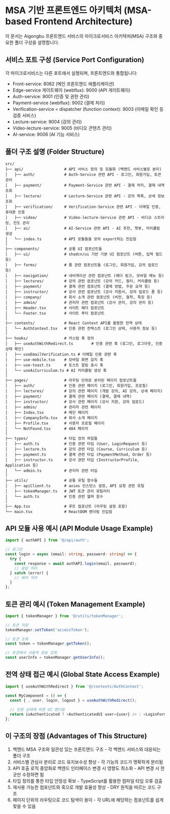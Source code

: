 
# MSA 기반 프론트엔드 아키텍처 (MSA-based Frontend Architecture)

이 문서는 Aigongbu 프론트엔드 서비스의 마이크로서비스 아키텍처(MSA) 구조와 중요한 폴더 구성을 설명합니다.

## 서비스 포트 구성 (Service Port Configuration)
각 마이크로서비스는 다른 포트에서 실행되며, 프론트엔드와 통합됩니다:

- Front-service: 8082 (메인 프론트엔드 애플리케이션)
- Edge-service 게이트웨이 (webflux): 9000 (API 게이트웨이)
- Auth-service: 9001 (인증 및 권한 관리)
- Payment-service (webflux): 9002 (결제 처리)
- Verification-service = dispatcher (function context): 9003 (이메일 확인 등 검증 서비스)
- Lecture-service: 9004 (강의 관리)
- Video-lecture-service: 9005 (비디오 콘텐츠 관리)
- AI-service: 9006 (AI 기능 서비스)

## 폴더 구조 설명 (Folder Structure)

```
src/
├── api/                  # API 서비스 정의 및 모듈화 (백엔드 서비스별로 분리)
│   ├── auth/             # Auth-Service 관련 API - 로그인, 회원가입, 토큰 관리
│   ├── payment/          # Payment-Service 관련 API - 결제 처리, 결제 내역 조회
│   ├── lecture/          # Lecture-Service 관련 API - 강의 목록, 상세 정보 조회
│   ├── verification/     # Verification-Service 관련 API - 이메일 인증, 휴대폰 인증
│   ├── video/            # Video-lecture-Service 관련 API - 비디오 스트리밍, 진도 관리
│   ├── ai/               # AI-Service 관련 API - AI 추천, 챗봇, 커리큘럼 생성
│   └── index.ts          # API 모듈들을 모아 export하는 진입점
│
├── components/           # 공통 UI 컴포넌트들
│   ├── ui/               # shadcn/ui 기반 기본 UI 컴포넌트 (버튼, 입력 필드 등)
│   ├── forms/            # 폼 관련 컴포넌트들 (로그인, 회원가입, 강의 업로드 등)
│   ├── navigation/       # 내비게이션 관련 컴포넌트 (헤더 링크, 모바일 메뉴 등)
│   ├── lectures/         # 강의 관련 컴포넌트 (강의 카드, 필터, 커리큘럼 등)
│   ├── payment/          # 결제 관련 컴포넌트 (결제 방법, 주문 요약 등)
│   ├── instructor/       # 강사 관련 컴포넌트 (강사 지원서, 강의 업로드 폼 등)
│   ├── company/          # 회사 소개 관련 컴포넌트 (비전, 철학, 특징 등)
│   ├── admin/            # 관리자 관련 컴포넌트 (강사 관리, 강의 관리 등)
│   ├── Header.tsx        # 사이트 헤더 컴포넌트
│   └── Footer.tsx        # 사이트 푸터 컴포넌트
│
├── contexts/             # React Context API를 활용한 전역 상태
│   └── AuthContext.tsx   # 인증 관련 컨텍스트 (로그인 상태, 사용자 정보 등)
│
├── hooks/                # 커스텀 훅 정의
│   ├── useAuthWithRedirect.ts        # 인증 관련 훅 (로그인, 로그아웃, 인증 상태 확인)
│   ├── useEmailVerification.ts # 이메일 인증 관련 훅
│   ├── use-mobile.tsx    # 모바일 화면 감지 훅
│   ├── use-toast.ts      # 토스트 알림 표시 훅
│   └── useAiCurriculum.ts # AI 커리큘럼 생성 훅
│
├── pages/                # 라우팅 단위로 분리된 페이지 컴포넌트들
│   ├── auth/             # 인증 관련 페이지 (로그인, 회원가입, 프로필)
│   ├── lectures/         # 강의 관련 페이지 (개발 강의, AI 강의, 상세 페이지)
│   ├── payment/          # 결제 관련 페이지 (결제, 결제 내역)
│   ├── instructor/       # 강사 관련 페이지 (강사 지원, 강의 업로드)
│   ├── admin/            # 관리자 관련 페이지
│   ├── Index.tsx         # 메인 페이지
│   ├── CompanyInfo.tsx   # 회사 소개 페이지
│   ├── Profile.tsx       # 사용자 프로필 페이지
│   └── NotFound.tsx      # 404 페이지
│
├── types/                # 타입 정의 파일들
│   ├── auth.ts           # 인증 관련 타입 (User, LoginRequest 등)
│   ├── lecture.ts        # 강의 관련 타입 (Course, Curriculum 등)
│   ├── payment.ts        # 결제 관련 타입 (PaymentMethod, Order 등)
│   ├── instructor.ts     # 강사 관련 타입 (InstructorProfile, Application 등)
│   └── admin.ts          # 관리자 관련 타입
│
├── utils/                # 공통 유틸 함수들
│   ├── apiClient.ts      # axios 인스턴스 설정, API 요청 관련 유틸
│   ├── tokenManager.ts   # JWT 토큰 관리 유틸리티
│   └── auth.ts           # 인증 관련 헬퍼 함수
│
├── App.tsx               # 루트 컴포넌트 (라우팅 설정 포함)
└── main.tsx              # ReactDOM 렌더링 진입점
```

## API 모듈 사용 예시 (API Module Usage Example)

```typescript
import { authAPI } from '@/api/auth';

// 로그인
const login = async (email: string, password: string) => {
  try {
    const response = await authAPI.login(email, password);
    // 응답 처리
  } catch (error) {
    // 에러 처리
  }
};
```

## 토큰 관리 예시 (Token Management Example)

```typescript
import { tokenManager } from '@/utils/tokenManager';

// 토큰 저장
tokenManager.setToken('accessToken');

// 토큰 조회
const token = tokenManager.getToken();

// 토큰에서 사용자 정보 조회
const userInfo = tokenManager.getUserInfo();
```

## 전역 상태 접근 예시 (Global State Access Example)

```typescript
import { useAuthWithRedirect } from '@/contexts/AuthContext';

const MyComponent = () => {
  const { , user, login, logout } = useAuthWithRedirect();
  
  // 인증 상태에 따른 UI 렌더링
  return isAuthenticated ? <AuthenticatedUI user={user} /> : <LoginForm onLogin={login} />;
};
```

## 이 구조의 장점 (Advantages of This Structure)

1. 백엔드 MSA 구조와 일관성 있는 프론트엔드 구조 - 각 백엔드 서비스와 대응되는 폴더 구조
2. 서비스별 관심사 분리로 코드 유지보수성 향상 - 각 기능의 코드가 명확하게 분리됨
3. API 호출 로직 중앙화로 백엔드 인터페이스 변경 시 영향도 최소화 - API 변경 시 한 곳만 수정하면 됨
4. 타입 정의를 통한 타입 안정성 확보 - TypeScript를 활용한 컴파일 타임 오류 검출
5. 재사용 가능한 컴포넌트와 훅으로 개발 효율성 향상 - DRY 원칙을 따르는 코드 구조
6. 페이지 단위의 라우팅으로 코드 탐색이 용이 - 각 URL에 해당하는 컴포넌트를 쉽게 찾을 수 있음
